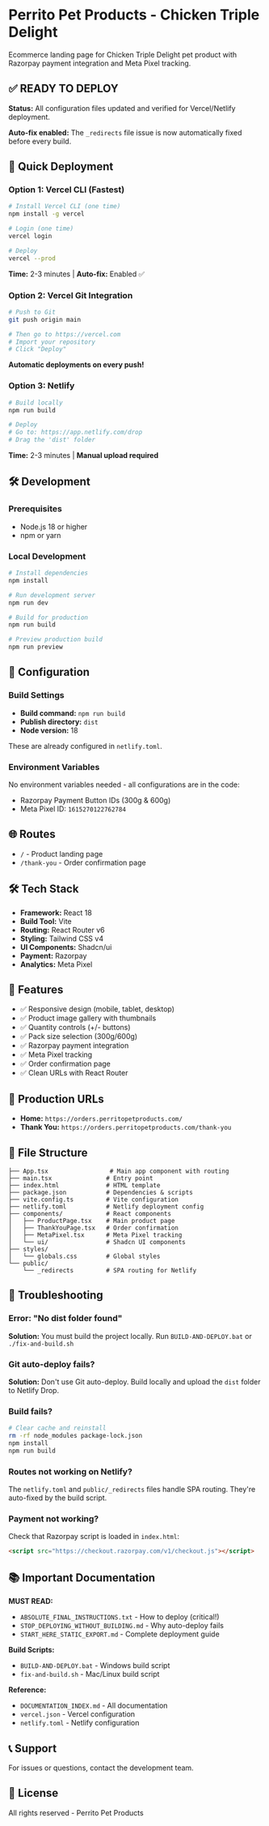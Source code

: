 # Perrito Pet Products - Chicken Triple Delight

Ecommerce landing page for Chicken Triple Delight pet product with Razorpay payment integration and Meta Pixel tracking.

## ✅ READY TO DEPLOY

**Status:** All configuration files updated and verified for Vercel/Netlify deployment.

**Auto-fix enabled:** The `_redirects` file issue is now automatically fixed before every build.

## 🚀 Quick Deployment

### Option 1: Vercel CLI (Fastest)

```bash
# Install Vercel CLI (one time)
npm install -g vercel

# Login (one time)
vercel login

# Deploy
vercel --prod
```

**Time:** 2-3 minutes | **Auto-fix:** Enabled ✅

### Option 2: Vercel Git Integration

```bash
# Push to Git
git push origin main

# Then go to https://vercel.com
# Import your repository
# Click "Deploy"
```

**Automatic deployments on every push!**

### Option 3: Netlify

```bash
# Build locally
npm run build

# Deploy
# Go to: https://app.netlify.com/drop
# Drag the 'dist' folder
```

**Time:** 2-3 minutes | **Manual upload required**

## 🛠️ Development

### Prerequisites
- Node.js 18 or higher
- npm or yarn

### Local Development

```bash
# Install dependencies
npm install

# Run development server
npm run dev

# Build for production
npm run build

# Preview production build
npm run preview
```

## 🔧 Configuration

### Build Settings
- **Build command:** `npm run build`
- **Publish directory:** `dist`
- **Node version:** 18

These are already configured in `netlify.toml`.

### Environment Variables

No environment variables needed - all configurations are in the code:
- Razorpay Payment Button IDs (300g & 600g)
- Meta Pixel ID: `1615270122762784`

## 🌐 Routes

- `/` - Product landing page
- `/thank-you` - Order confirmation page

## 🛠️ Tech Stack

- **Framework:** React 18
- **Build Tool:** Vite
- **Routing:** React Router v6
- **Styling:** Tailwind CSS v4
- **UI Components:** Shadcn/ui
- **Payment:** Razorpay
- **Analytics:** Meta Pixel

## 📱 Features

- ✅ Responsive design (mobile, tablet, desktop)
- ✅ Product image gallery with thumbnails
- ✅ Quantity controls (+/- buttons)
- ✅ Pack size selection (300g/600g)
- ✅ Razorpay payment integration
- ✅ Meta Pixel tracking
- ✅ Order confirmation page
- ✅ Clean URLs with React Router

## 🔗 Production URLs

- **Home:** `https://orders.perritopetproducts.com/`
- **Thank You:** `https://orders.perritopetproducts.com/thank-you`

## 📄 File Structure

```
├── App.tsx                 # Main app component with routing
├── main.tsx               # Entry point
├── index.html             # HTML template
├── package.json           # Dependencies & scripts
├── vite.config.ts         # Vite configuration
├── netlify.toml           # Netlify deployment config
├── components/            # React components
│   ├── ProductPage.tsx    # Main product page
│   ├── ThankYouPage.tsx   # Order confirmation
│   ├── MetaPixel.tsx      # Meta Pixel tracking
│   └── ui/                # Shadcn UI components
├── styles/
│   └── globals.css        # Global styles
└── public/
    └── _redirects         # SPA routing for Netlify
```

## 🐛 Troubleshooting

### Error: "No dist folder found"
**Solution:** You must build the project locally. Run `BUILD-AND-DEPLOY.bat` or `./fix-and-build.sh`

### Git auto-deploy fails?
**Solution:** Don't use Git auto-deploy. Build locally and upload the `dist` folder to Netlify Drop.

### Build fails?
```bash
# Clear cache and reinstall
rm -rf node_modules package-lock.json
npm install
npm run build
```

### Routes not working on Netlify?
The `netlify.toml` and `public/_redirects` files handle SPA routing. They're auto-fixed by the build script.

### Payment not working?
Check that Razorpay script is loaded in `index.html`:
```html
<script src="https://checkout.razorpay.com/v1/checkout.js"></script>
```

## 📚 Important Documentation

**MUST READ:**
- `ABSOLUTE_FINAL_INSTRUCTIONS.txt` - How to deploy (critical!)
- `STOP_DEPLOYING_WITHOUT_BUILDING.md` - Why auto-deploy fails
- `START_HERE_STATIC_EXPORT.md` - Complete deployment guide

**Build Scripts:**
- `BUILD-AND-DEPLOY.bat` - Windows build script
- `fix-and-build.sh` - Mac/Linux build script

**Reference:**
- `DOCUMENTATION_INDEX.md` - All documentation
- `vercel.json` - Vercel configuration
- `netlify.toml` - Netlify configuration

## 📞 Support

For issues or questions, contact the development team.

## 📝 License

All rights reserved - Perrito Pet Products
